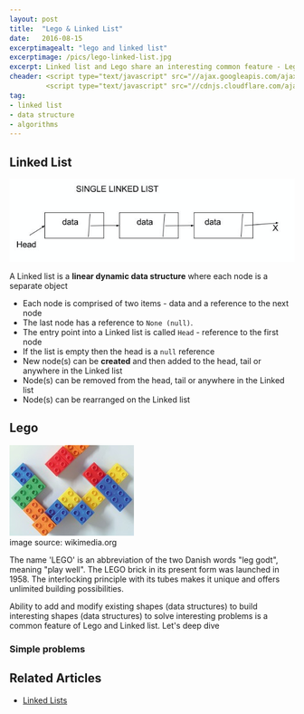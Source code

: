 ```yaml
---
layout: post
title:  "Lego & Linked List"
date:   2016-08-15
excerptimagealt: "lego and linked list"  
excerptimage: /pics/lego-linked-list.jpg  
excerpt: Linked list and Lego share an interesting common feature - Lego blocks and Linked list can be rearranged to build interesting shapes to solve interesting problems. Let's deep dive!  
cheader: <script type="text/javascript" src="//ajax.googleapis.com/ajax/libs/jquery/1.9.1/jquery.min.js"></script>
         <script type="text/javascript" src="//cdnjs.cloudflare.com/ajax/libs/gist-embed/2.0/gist-embed.min.js"></script> 
tag:
- linked list
- data structure
- algorithms
---
```


## Linked List

![legos and linked list](/pics/linked-list.png)

A Linked list is a **linear dynamic data structure** where each node is a separate object  

  *  Each node is comprised of two items - data and a reference to the next node   
  *  The last node has a reference to `None (null)`.   
  *  The entry point into a Linked list is called `Head` - reference to the first node    
  *  If the list is empty then the head is a `null` reference    
  *  New node(s) can be **created** and then added to the head, tail or anywhere in the Linked list  
  *  Node(s) can be removed from the head, tail or anywhere in the Linked list  
  *  Node(s) can be rearranged on the Linked list  

## Lego

![legos and linked list](/pics/lego-linked-list.jpg)   
image source: wikimedia.org

The name 'LEGO' is an abbreviation of the two Danish words "leg godt", meaning "play well". The LEGO brick in its present form was launched in 1958. The interlocking principle with its tubes makes it unique and offers unlimited building possibilities. 


Ability to add and modify existing shapes (data structures) to build interesting shapes (data structures) to solve interesting problems is a common feature of Lego and Linked list. Let's deep dive

### Simple problems



## Related Articles  
* [Linked Lists](https://www.cs.cmu.edu/~adamchik/15-121/lectures/Linked%20Lists/linked%20lists.html)
